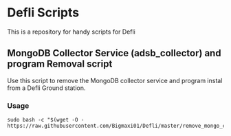 # Defli Scripts
This is a repository for handy scripts for Defli

## MongoDB Collector Service (adsb_collector) and program Removal script
Use this script to remove the MongoDB collector service and program instal from a Defli Ground station.

### Usage
```
sudo bash -c "$(wget -O - https://raw.githubusercontent.com/Bigmaxi01/Defli/master/remove_mongo_collector.sh)"

